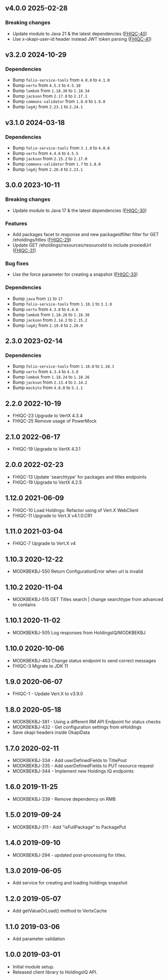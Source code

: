## v4.0.0 2025-02-28
### Breaking changes
* Update module to Java 21 & the latest dependencies ([FHIQC-40](https://issues.folio.org/browse/FHIQC-40))
* Use x-okapi-user-id header instead JWT token parsing ([FHIQC-41](https://issues.folio.org/browse/FHIQC-41))

## v3.2.0 2024-10-29
### Dependencies
* Bump `folio-service-tools` from `4.0.0` to `4.1.0`
* Bump `vertx` from `4.5.5` to `4.5.10`
* Bump `lombok` from `1.18.30` to `1.18.34`
* Bump `jackson` from `2.17.0` to `2.17.1`
* Bump `commons-validator` from `1.8.0` to `1.9.0`
* Bump `log4j` from `2.23.1` to `2.24.1`

## v3.1.0 2024-03-18
### Dependencies
* Bump `folio-service-tools` from `3.1.0` to `4.0.0`
* Bump `vertx` from `4.4.6` to `4.5.5`
* Bump `jackson` from `2.15.2` to `2.17.0`
* Bump `commons-validator` from `1.7` to `1.8.0`
* Bump `log4j` from `2.20.0` to `2.23.1`

## 3.0.0 2023-10-11
### Breaking changes
* Update module to Java 17 & the latest dependencies ([FHIQC-30](https://issues.folio.org/browse/FHIQC-30))

### Features
* Add packages facet to response and new packageidfilter filter for GET /eholdings/titles ([FHIQC-29](https://issues.folio.org/browse/FHIQC-29))
* Update GET /eholdings/resources/resourceId to include proxiedUrl ([FHIQC-31](https://issues.folio.org/browse/FHIQC-31))

### Bug fixes
* Use the force parameter for creating a snapshot ([FHIQC-33](https://issues.folio.org/browse/FHIQC-33))

### Dependencies
* Bump `java` from `11` to `17`
* Bump `folio-service-tools` from `1.10.1` to `3.1.0`
* Bump `vertx` from `4.3.8` to `4.4.6`
* Bump `lombok` from `1.18.26` to `1.18.30`
* Bump `jackson` from `2.14.2` to `2.15.2`
* Bump `log4j` from `2.19.0` to `2.20.0`

## 2.3.0 2023-02-14
### Dependencies
* Bump `folio-service-tools` from `1.10.0` to `1.10.1`
* Bump `vertx` from `4.3.4` to `4.3.8`
* Bump `lombok` from `1.18.24` to `1.18.26`
* Bump `jackson` from `2.13.4` to `2.14.2`
* Bump `mockito` from `4.8.0` to `5.1.1`

## 2.2.0 2022-10-19
* FHIQC-23 Upgrade to VertX 4.3.4
* FHIQC-25 Remove usage of PowerMock

## 2.1.0 2022-06-17
* FHIQC-19 Upgrade to VertX 4.3.1

## 2.0.0 2022-02-23
* FHIQC-13 Update 'searchtype' for packages and titles endpoints
* FHIQC-19 Upgrade to VertX 4.2.5

## 1.12.0 2021-06-09
* FHIQC-10 Load Holdings: Refactor using of Vert.X WebClient
* FHIQC-11 Upgrade to Vert.X v4.1.0.CR1

## 1.11.0 2021-03-04
* FHIQC-7 Upgrade to Vert.X v4

## 1.10.3 2020-12-22
* MODKBEKBJ-550 Return ConfigurationError when url is invalid

## 1.10.2 2020-11-04
* MODKBEKBJ-515 GET Titles search | change searchtype from advanced to contains

## 1.10.1 2020-11-02
* MODKBEKBJ-505 Log responses from HoldingsIQ/MODKBEKBJ

## 1.10.0 2020-10-06
* MODKBEKBJ-463 Change status endpoint to send correct messages
* FHIQC-3 Migrate to JDK 11

## 1.9.0 2020-06-07
* FHIQC-1 - Update Vert.X to v3.9.0

## 1.8.0 2020-05-18
* MODKBEKBJ-381 - Using a different RM API Endpoint for status checks
* MODKBEKBJ-432 - Get configuration settings from eHoldings
* Save okapi headers inside OkapiData

## 1.7.0 2020-02-11
* MODKBEKBJ-334 - Add userDefinedFields to TitlePost
* MODKBEKBJ-335 - Add userDefinedFields to PUT resource request
* MODKBEKBJ-344 - Implement new Holdings IQ endpoints

## 1.6.0 2019-11-25
* MODKBEKBJ-339 - Remove dependency on RMB

## 1.5.0 2019-09-24
* MODKBEKBJ-311 - Add "isFullPackage" to PackagePut

## 1.4.0 2019-09-10
* MODKBEKBJ-294 - updated post-processing for titles. 

## 1.3.0 2019-06-05
* Add service for creating and loading holdings snapshot

## 1.2.0 2019-05-07
* Add getValueOrLoad() method to VertxCache

## 1.1.0 2019-03-06
* Add parameter validation 

## 1.0.0 2019-03-01
* Initial module setup.
* Released client library to HoldingsIQ API.
